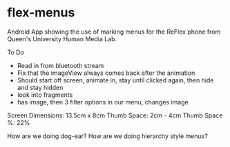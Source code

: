# flex-menus
Android App showing the use of marking menus for the ReFlex phone from Queen's University Human Media Lab.

To Do
* Read in from bluetooth stream
* Fix that the imageView always comes back after the animation
* Should start off screen, animate in, stay until clicked again, then hide and stay hidden
* look into fragments
* has image, then 3 filter options in our menu, changes image

Screen Dimensions: 13.5cm x 8cm
Thumb Space: 2cm - 4cm
Thumb Space %: 22%

How are we doing dog-ear?
How are we doing hierarchy style menus?
